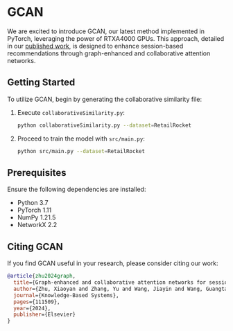 
# GCAN

We are excited to introduce GCAN, our latest method implemented in PyTorch, leveraging the power of RTXA4000 GPUs. This approach, detailed in our [published work](https://www.sciencedirect.com/science/article/abs/pii/S0950705124001448?via%3Dihub), is designed to enhance session-based recommendations through graph-enhanced and collaborative attention networks.

## Getting Started

To utilize GCAN, begin by generating the collaborative similarity file:

1. Execute `collaborativeSimilarity.py`:

   ```bash
   python collaborativeSimilarity.py --dataset=RetailRocket
   ```
2. Proceed to train the model with `src/main.py`:

   ```bash
   python src/main.py --dataset=RetailRocket
   ```

## Prerequisites

Ensure the following dependencies are installed:

- Python 3.7
- PyTorch 1.11
- NumPy 1.21.5
- NetworkX 2.2

## Citing GCAN

If you find GCAN useful in your research, please consider citing our work:

```bibtex
@article{zhu2024graph,
  title={Graph-enhanced and collaborative attention networks for session-based recommendation},
  author={Zhu, Xiaoyan and Zhang, Yu and Wang, Jiayin and Wang, Guangtao},
  journal={Knowledge-Based Systems},
  pages={111509},
  year={2024},
  publisher={Elsevier}
}
```

